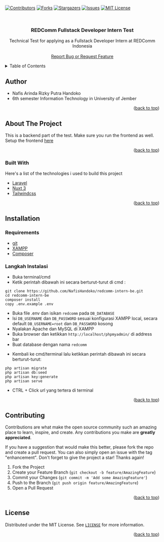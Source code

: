 <br />
<p align="center">

[![Contributors][contributors-shield]][contributors-url]
[![Forks][forks-shield]][forks-url]
[![Stargazers][stars-shield]][stars-url]
[![Issues][issues-shield]][issues-url]
[![MIT License][license-shield]][license-url]
</p>

<!-- PROJECT LOGO -->
<br />
<div align="center">
  <!-- <a href="https://unej.ac.id">
    <img src="http://protan.faperta.unej.ac.id/wp-content/uploads/sites/14/2020/05/logo-unej-300x296.png" alt="Logo" width="300">
  </a> -->

  <h3 align="center">REDComm Fullstack Developer Intern Test</h3>

  <p align="center">
    Technical Test for applying as a Fullstack Developer Intern at REDComm Indonesia
    <br />
    <br />
    <!-- <a href="https://deboks-kas.000webhostapp.com/">View Demo</a>
    · -->
    <a href="https://github.com/NafisHandoko/redcomm-intern-be/issues">Report Bug or Request Feature</a>
  </p>
</div>



<!-- TABLE OF CONTENTS -->
<details>
  <summary>Table of Contents</summary>
  <ol>
    <li><a href="#author">Author</a></li>
    <li>
      <a href="#about-the-project">About The Project</a>
      <ul>
        <li><a href="#built-with">Built With</a></li>
      </ul>
    </li>
    <li><a href="#installation">Installation</a></li>
    <li><a href="#contributing">Contributing</a></li>
    <li><a href="#license">License</a></li>
    <!--<li><a href="#acknowledgments">Acknowledgments</a></li>-->
  </ol>
</details>

<!-- Author -->
## Author

* Nafis Arinda Rizky Putra Handoko
* 6th semester Information Technology in University of Jember

<p align="right">(<a href="#top">back to top</a>)</p>


<!-- ABOUT THE PROJECT -->
## About The Project

This is a backend part of the test. Make sure you run the frontend as well. Setup the frontend <a href="https://github.com/NafisHandoko/redcomm-intern-fe">here</a>

<!-- [![Product Name Screen Shot][product-screenshot]](https://github.com/NafisHandoko/redcomm-intern-be) -->

<p align="right">(<a href="#top">back to top</a>)</p>



### Built With

Here's a list of the technologies i used to build this project

* [Laravel](https://laravel.com/)
* [Nuxt 3](https://nuxt.com/)
* [Tailwindcss](https://tailwindcss.com/)

<p align="right">(<a href="#top">back to top</a>)</p>




<!-- USAGE EXAMPLES -->
## Installation

### Requirements
* [git](https://git-scm.com/)
* [XAMPP](https://www.apachefriends.org/download.html)
* [Composer](https://getcomposer.org/)

### Langkah Instalasi
* Buka terminal/cmd
* Ketik perintah dibawah ini secara berturut-turut di cmd : 
```
git clone https://github.com/NafisHandoko/redcomm-intern-be.git
cd redcomm-intern-be
composer install
copy .env.example .env
```
* Buka file .env dan isikan `redcomm` pada `DB_DATABASE`
* Isi `DB_USERNAME` dan `DB_PASSWORD` sesuai konfigurasi XAMPP local, secara default `DB_USERNAME=root` dan `DB_PASSWORD` kosong
* Nyalakan Apache dan MySQL di XAMPP
* Buka browser dan ketikkan `http://localhost/phpmyadmin/` di address bar
* Buat database dengan nama `redcomm`
<!-- * Buka tab import lalu import file [deboks_kas.sql](https://github.com/benny-rs/deboks-kas/blob/main/deboks_kas.sql) -->
* Kembali ke cmd/terminal lalu ketikkan perintah dibawah ini secara berturut-turut:
```
php artisan migrate
php artisan db:seed
php artisan key:generate
php artisan serve
```

* CTRL + Click url yang tertera di terminal

<p align="right">(<a href="#top">back to top</a>)</p>



<!-- CONTRIBUTING -->
## Contributing

Contributions are what make the open source community such an amazing place to learn, inspire, and create. Any contributions you make are **greatly appreciated**.

If you have a suggestion that would make this better, please fork the repo and create a pull request. You can also simply open an issue with the tag "enhancement".
Don't forget to give the project a star! Thanks again!

1. Fork the Project
2. Create your Feature Branch (`git checkout -b feature/AmazingFeature`)
3. Commit your Changes (`git commit -m 'Add some AmazingFeature'`)
4. Push to the Branch (`git push origin feature/AmazingFeature`)
5. Open a Pull Request

<p align="right">(<a href="#top">back to top</a>)</p>



<!-- LICENSE -->
## License

Distributed under the MIT License. See <a href="https://github.com/NafisHandoko/redcomm-intern-be/blob/master/LICENSE">`LICENSE`</a> for more information.

<p align="right">(<a href="#top">back to top</a>)</p>




<!-- ACKNOWLEDGMENTS -->
<!--
## Acknowledgments

Use this space to list resources you find helpful and would like to give credit to. I've included a few of my favorites to kick things off!

* [Choose an Open Source License](https://choosealicense.com)
* [GitHub Emoji Cheat Sheet](https://www.webpagefx.com/tools/emoji-cheat-sheet)
* [Malven's Flexbox Cheatsheet](https://flexbox.malven.co/)
* [Malven's Grid Cheatsheet](https://grid.malven.co/)
* [Img Shields](https://shields.io)
* [GitHub Pages](https://pages.github.com)
* [Font Awesome](https://fontawesome.com)
* [React Icons](https://react-icons.github.io/react-icons/search)

<p align="right">(<a href="#top">back to top</a>)</p>
-->


<!-- MARKDOWN LINKS & IMAGES -->
<!-- https://www.markdownguide.org/basic-syntax/#reference-style-links -->
[contributors-shield]: https://img.shields.io/github/contributors/NafisHandoko/redcomm-intern-be.svg?style=for-the-badge
[contributors-url]: https://github.com/NafisHandoko/redcomm-intern-be/graphs/contributors
[forks-shield]: https://img.shields.io/github/forks/NafisHandoko/redcomm-intern-be.svg?style=for-the-badge
[forks-url]: https://github.com/NafisHandoko/redcomm-intern-be/network/members
[stars-shield]: https://img.shields.io/github/stars/NafisHandoko/redcomm-intern-be.svg?style=for-the-badge
[stars-url]: https://github.com/NafisHandoko/redcomm-intern-be/stargazers
[issues-shield]: https://img.shields.io/github/issues/NafisHandoko/redcomm-intern-be.svg?style=for-the-badge
[issues-url]: https://github.com/NafisHandoko/redcomm-intern-be/issues
[license-shield]: https://img.shields.io/github/license/NafisHandoko/redcomm-intern-be.svg?style=for-the-badge
[license-url]: https://github.com/NafisHandoko/redcomm-intern-be/blob/master/LICENSE
[product-screenshot]: screenshot.png